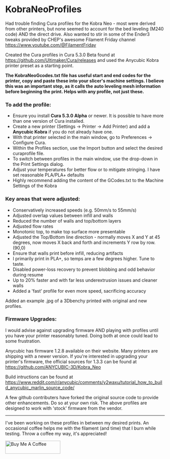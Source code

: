 # KobraNeoProfiles

Had trouble finding Cura profiles for the Kobra Neo - most were derived from other printers, but none seemed to account for the bed leveling (M240 code) AND the direct drive.  Also wanted to stir in some of the Ender3 tweaks provided by CHEP's awesome Filament Friday channel https://www.youtube.com/@FilamentFriday

Created the Cura profiles in Cura 5.3.0 Beta found at https://github.com/Ultimaker/Cura/releases and used the Anycubic Kobra printer preset as a starting point.

**The KobraNeoGcodes.txt file has useful start and end codes for the printer, copy and paste these into your slicer's machine settings. I believe this was an important step, as it calls the auto leveling mesh information before beginning the print. Helps with any profile, not just these.**

### To add the profile:
- Ensure you install **Cura 5.3.0 Alpha** or newer.  It is possible to have more than one version of Cura installed.
- Create a new printer (Settings -> Printer -> Add Printer) and add a **Anycubic Kobra** if you do not already have one.
- With that printer selected in the main window, go to Preferences -> Configure Cura. 
- Within the Profiles section, use the Import button and select the desired curaprofile file.  
- To switch between profiles in the main window, use the drop-down in the Print Settings dialog.
- Adjust your temperatures for better flow or to mitigate stringing. I have set reasonable PLA/PLA+ defaults
- Highly recommend adding the content of the GCodes.txt to the Machine Settings of the Kobra

### Key areas that were adjusted:
- Conservatively increased speeds (e.g. 50mm/s to 55mm/s)
- Adjusted overlap values between infill and walls
- Reduced the number of walls and top/bottom layers
- Adjusted flow rates
- Monotonic top, to make top surface more presentable
- Adjusted the Top/Bottom line direction - normally moves X and Y at 45 degrees, now moves X back and forth and increments Y row by row. (90,0)
- Ensure that walls print before infill, reducing artifacts
- I primarily print in PLA+, so temps are a few degrees higher. Tune to taste.
- Disabled power-loss recovery to prevent blobbing and odd behavior during resume
- Up to 20% faster and with far less underextrusion issues and cleaner walls
- Added a 'fast' profile for even more speed, sacrificing accuracy

Added an example .jpg of a 3Dbenchy printed with original and new profiles.

### Firmware Upgrades:
I would advise against upgrading firmware AND playing with profiles until you have your printer reasonably tuned. Doing both at once could lead to some frustration.

Anycubic has firmware 1.2.8 available on their website. Many printers are shipping with a newer version. If you're interested in upgrading your printer's firmware, the official sources for 1.3.3 can be found at https://github.com/ANYCUBIC-3D/Kobra_Neo

Build intructions can be found at https://www.reddit.com/r/anycubic/comments/y2waxu/tutorial_how_to_build_anycubic_marlin_source_code/

A few github contributers have forked the original source code to provide other enhancements. Do so at your own risk. The above profiles are designed to work with 'stock' firmware from the vendor.

--- 

I've been working on these profiles in between my desired prints.  An occasional coffee helps me with the filament (and time) that I burn while testing. Throw a coffee my way, it's appreciated!

<a href="https://www.buymeacoffee.com/PYwIRuDB11" target="_blank"><img src="https://cdn.buymeacoffee.com/buttons/default-orange.png" alt="Buy Me A Coffee" height="41" width="174"></a>
